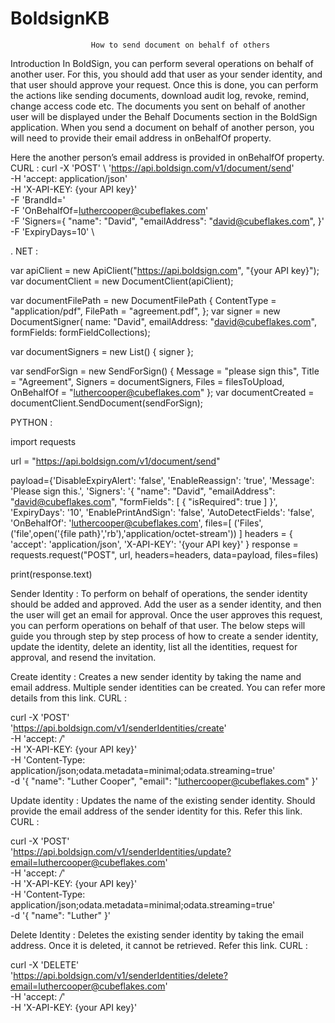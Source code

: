 # BoldsignKB
                      How to send document on behalf of others
Introduction
In BoldSign, you can perform several operations on behalf of another user. For this, you should add that user as your sender identity, and that user should approve your request. Once this is done, you can perform the actions like sending documents, download audit log, revoke, remind, change access code etc. The documents you sent on behalf of another user will be displayed under the  Behalf Documents section in the BoldSign application.
When you send a document on behalf of another person, you will need to provide their email address in onBehalfOf property.
 
Here the another person’s email address is provided in onBehalfOf property.
CURL : 
curl -X 'POST' \ 'https://api.boldsign.com/v1/document/send' \
      -H   'accept: application/json' \
      -H   'X-API-KEY: {your API key}' \
      -F   'BrandId=' \
      -F   'OnBehalfOf=luthercooper@cubeflakes.com' \
      -F   'Signers={
               "name": "David",
               "emailAddress": "david@cubeflakes.com",
              }' \
      -F 'ExpiryDays=10' \




. NET : 

var apiClient = new ApiClient("https://api.boldsign.com", "{your API key}");
var documentClient = new DocumentClient(apiClient);

var documentFilePath = new DocumentFilePath
{
    ContentType = "application/pdf",
    FilePath = "agreement.pdf", 
};
var signer = new DocumentSigner(
  name: "David",
  emailAddress: "david@cubeflakes.com",
  formFields: formFieldCollections);

var documentSigners = new List<DocumentSigner>()
{
     signer
};

var sendForSign = new SendForSign()
{
    Message = "please sign this",
    Title = "Agreement",
    Signers = documentSigners,
    Files = filesToUpload,
    OnBehalfOf = "luthercooper@cubeflakes.com"
    };
var documentCreated = documentClient.SendDocument(sendForSign);
 

 










PYTHON : 

import requests

url = "https://api.boldsign.com/v1/document/send"

payload={'DisableExpiryAlert': 'false',
'EnableReassign': 'true',
'Message': 'Please sign this.',
'Signers': '{
          "name": "David",
          "emailAddress": "david@cubeflakes.com",
          "formFields": [
            {
              "isRequired": true
          ]
        }',
'ExpiryDays': '10',
'EnablePrintAndSign': 'false',
'AutoDetectFields': 'false',
'OnBehalfOf': 'luthercooper@cubeflakes.com',
files=[
  ('Files',('file',open('{file path}','rb'),'application/octet-stream'))
]
headers = {
  'accept': 'application/json',
  'X-API-KEY': '{your API key}'
}
response = requests.request("POST", url, headers=headers, data=payload, files=files)

print(response.text)


Sender Identity :
To perform on behalf of operations, the sender identity should be added and approved. Add the user as a sender identity, and then the user will get an email for approval. Once the user approves this request, you can perform operations on behalf of that user.
The below steps will guide you through step by step process of how to create a sender identity, update the identity, delete an identity, list all the identities, request for approval, and resend the invitation.



Create identity : 
Creates a new sender identity by taking the name and email address. Multiple sender identities can be created. You can refer more details from this link.
CURL : 

curl -X 'POST' \
  'https://api.boldsign.com/v1/senderIdentities/create' \
  -H 'accept: */*' \
  -H 'X-API-KEY: {your API key}' \
  -H 'Content-Type: application/json;odata.metadata=minimal;odata.streaming=true' \
  -d '{
  "name": "Luther Cooper",
  "email": "luthercooper@cubeflakes.com"
}'

Update identity : 
Updates the name of the existing sender identity. Should provide the email address of the sender identity for this. Refer this link.
CURL :

curl -X 'POST' \
  'https://api.boldsign.com/v1/senderIdentities/update?email=luthercooper@cubeflakes.com' \
      -H 'accept: */*' \
      -H 'X-API-KEY: {your API key}' \
      -H 'Content-Type: application/json;odata.metadata=minimal;odata.streaming=true' \
      -d '{
          "name": "Luther"
        }'

 
Delete Identity : 
Deletes the existing sender identity by taking the email address. Once it is deleted, it cannot be retrieved. Refer this link.
CURL :

curl -X 'DELETE' \
  'https://api.boldsign.com/v1/senderIdentities/delete?email=luthercooper@cubeflakes.com' \
      -H 'accept: */*' \
      -H 'X-API-KEY: {your API key}'


